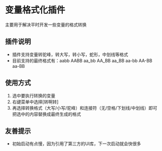 # 变量格式化插件
主要用于解决平时开发一些变量的格式转换

## 插件说明
* 插件支持变量转驼峰，转大写，转小写，蛇形，中划线等格式
* 目前支持的最终格式有：aabb AABB aa_bb AA_BB aa_BB aa-bb AA-BB aa-BB

## 使用方式
1. 选中要执行转换的变量
2. 右键菜单中选择[转啊转]
3. 再选择转换格式（大写/小写/驼峰）和连接符（无/空格/下划线/中划线）即可把选中的内容替换成最终生成的格式

## 友善提示
* 初始启动有点慢，因为引用了第三方的UI库，下一次启动就会快很多